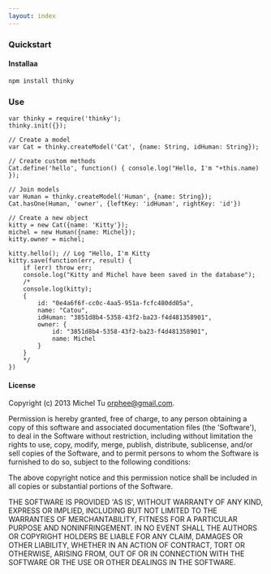 ```yaml
---
layout: index
---
```



### Quickstart

#### Installaa

```bash
npm install thinky
```

### Use

    var thinky = require('thinky');
    thinky.init({});

    // Create a model
    var Cat = thinky.createModel('Cat', {name: String, idHuman: String}); 

    // Create custom methods
    Cat.define('hello', function() { console.log("Hello, I'm "+this.name) });

    // Join models
    var Human = thinky.createModel('Human', {name: String}); 
    Cat.hasOne(Human, 'owner', {leftKey: 'idHuman', rightKey: 'id'})

    // Create a new object
    kitty = new Cat({name: 'Kitty'});
    michel = new Human({name: Michel});
    kitty.owner = michel;

    kitty.hello(); // Log "Hello, I'm Kitty
    kitty.save(function(err, result) {
        if (err) throw err;
        console.log("Kitty and Michel have been saved in the database");
        /*
        console.log(kitty);
        {
            id: "0e4a6f6f-cc0c-4aa5-951a-fcfc480dd05a",
            name: "Catou",
            idHuman: "3851d8b4-5358-43f2-ba23-f4d481358901",
            owner: {
                id: "3851d8b4-5358-43f2-ba23-f4d481358901",
                name: Michel
            }
        }
        */
    })


#### License

Copyright (c) 2013 Michel Tu [orphee@gmail.com](orphee@gmail.com).

Permission is hereby granted, free of charge, to any person obtaining a copy of this
software and associated documentation files (the 'Software'), to deal in the Software
without restriction, including without limitation the rights to use, copy, modify, merge,
publish, distribute, sublicense, and/or sell copies of the Software, and to permit
persons to whom the Software is furnished to do so, subject to the following conditions:

The above copyright notice and this permission notice shall be included in all copies or
substantial portions of the Software.

THE SOFTWARE IS PROVIDED 'AS IS', WITHOUT WARRANTY OF ANY KIND, EXPRESS OR IMPLIED,
INCLUDING BUT NOT LIMITED TO THE WARRANTIES OF MERCHANTABILITY, FITNESS FOR A PARTICULAR
PURPOSE AND NONINFRINGEMENT. IN NO EVENT SHALL THE AUTHORS OR COPYRIGHT HOLDERS BE LIABLE
FOR ANY CLAIM, DAMAGES OR OTHER LIABILITY, WHETHER IN AN ACTION OF CONTRACT, TORT OR
OTHERWISE, ARISING FROM, OUT OF OR IN CONNECTION WITH THE SOFTWARE OR THE USE OR OTHER
DEALINGS IN THE SOFTWARE.
